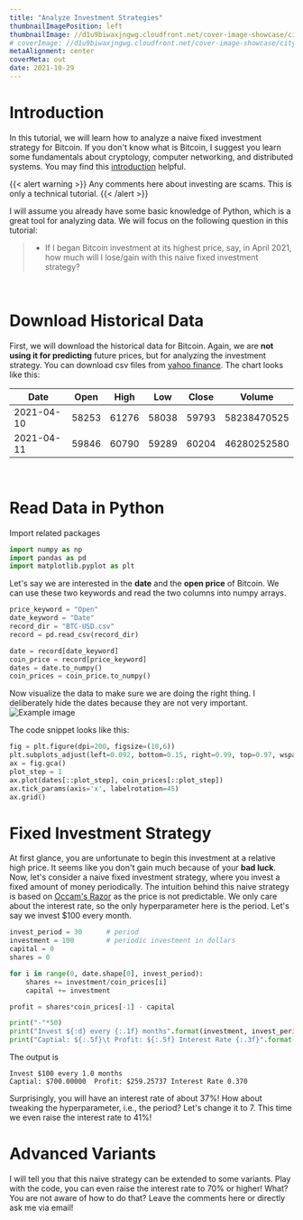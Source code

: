 ```yaml
---
title: "Analyze Investment Strategies"
thumbnailImagePosition: left
thumbnailImage: //d1u9biwaxjngwg.cloudfront.net/cover-image-showcase/city-750.jpg
# coverImage: //d1u9biwaxjngwg.cloudfront.net/cover-image-showcase/city.jpg
metaAlignment: center
coverMeta: out
date: 2021-10-29
---
```

# Introduction

In this tutorial, we will learn how to analyze a naive fixed investment strategy for Bitcoin. If you don't know what is Bitcoin, I suggest you learn some fundamentals about cryptology, computer networking, and distributed systems. You may find this [introduction](https://www.youtube.com/watch?v=bBC-nXj3Ng4) helpful. 

{{< alert warning >}} 
Any comments here about investing are scams. This is only a technical tutorial. 
{{< /alert >}} 

I will assume you already have some basic knowledge of Python, which is a  great tool for analyzing data. We will focus on the following question in this tutorial:

> - If I began Bitcoin investment at its highest price, say, in April 2021, how much will I lose/gain with this naive fixed investment strategy? 


<br />

# Download Historical Data

First, we will download the historical data for Bitcoin. Again, we are **not using it for predicting** future prices, but for analyzing the investment strategy. You can download csv files from [yahoo finance](https://finance.yahoo.com/quote/BTC-USD?p=BTC-USD). 
The chart looks like this:

|Date	| Open	| High	| Low |	Close |	Volume |
|-|-|-|-|-|-|
|2021-04-10	| 58253 |	61276 |	58038 |	59793 |	58238470525 |
|2021-04-11	| 59846 |	60790 |	59289 |	60204 |	46280252580 |


<br />

# Read Data in Python 
Import related packages 
```python
import numpy as np
import pandas as pd
import matplotlib.pyplot as plt
```

Let's say we are interested in the **date** and the **open price** of Bitcoin. We can use these two keywords and read the two columns into numpy arrays. 

```python
price_keyword = "Open"
date_keyword = "Date"
record_dir = "BTC-USD.csv"
record = pd.read_csv(record_dir)

date = record[date_keyword]
coin_price = record[price_keyword]
dates = date.to_numpy()
coin_prices = coin_price.to_numpy()
```

Now visualize the data to make sure we are doing the right thing.
I deliberately hide the dates because they are not very important.
![Example image](https://res.cloudinary.com/eric-kaiyue/image/upload/v1635600944/website/tutor/btc_gl5hme.png)

The code snippet looks like this:
```python
fig = plt.figure(dpi=200, figsize=(10,6))
plt.subplots_adjust(left=0.092, bottom=0.15, right=0.99, top=0.97, wspace=0.1, hspace=0.1)
ax = fig.gca()
plot_step = 1
ax.plot(dates[::plot_step], coin_prices[::plot_step])
ax.tick_params(axis='x', labelrotation=45)
ax.grid()
```

# Fixed Investment Strategy
At first glance, you are unfortunate to begin this investment at a relative high price. It seems like you don't gain much because of your **bad luck**. 
Now, let's consider a naive fixed investment strategy, where you invest a fixed amount of money periodically. The intuition behind this naive strategy is based on [Occam's Razor](https://en.wikipedia.org/wiki/Occam%27s_razor) as the price is not predictable. We only care about the interest rate, so the only hyperparameter here is the period. Let's say we invest $100 every month.

```python
invest_period = 30      # period
investment = 100        # periodic investment in dollars
capital = 0
shares = 0

for i in range(0, date.shape[0], invest_period):
    shares += investment/coin_prices[i]
    capital += investment

profit = shares*coin_prices[-1] - capital

print("-"*50)
print("Invest ${:d} every {:.1f} months".format(investment, invest_period/30))
print("Captial: ${:.5f}\t Profit: ${:.5f} Interest Rate {:.3f}".format(capital, profit, profit/capital))
```

The output is 
```
Invest $100 every 1.0 months
Captial: $700.00000	 Profit: $259.25737 Interest Rate 0.370
```

Surprisingly, you will have an interest rate of about 37\%! How about tweaking the hyperparameter, i.e., the period? Let's change it to 7. This time we even raise the interest rate to  41\%! 

# Advanced Variants
I will tell you that this naive strategy can be extended to some variants. Play with the code, you can even raise the interest rate to 70\% or higher! What? You are not aware of how to do that? Leave the comments here or directly ask me via email! 
